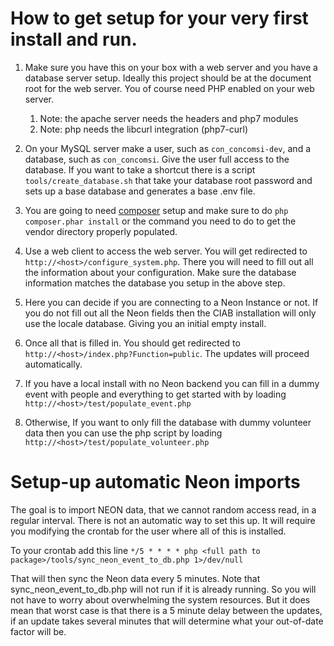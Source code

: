 # How to get setup for your very first install and run.

1. Make sure you have this on your box with a web server and you have a database server setup. Ideally this project should be at the document root for the web server. You of course need PHP enabled on your web server.
    1. Note: the apache server needs the headers and php7 modules
    1. Note: php needs the libcurl integration (php7-curl)

1. On your MySQL server make a user, such as `con_concomsi-dev`, and a database, such as `con_concomsi`. Give the user full access to the database.  If you want to take a shortcut there is a script `tools/create_database.sh` that take your database root password and sets up a base database and generates a base .env file.

1. You are going to need [composer](https://getcomposer.org/download/) setup and make sure to do `php composer.phar install` or the command you need to do to get the vendor directory properly populated.

1. Use a web client to access the web server. You will get redirected to `http://<host>/configure_system.php`. There you will need to fill out all the information about your configuration. Make sure the database information matches the database you setup in the above step.

1. Here you can decide if you are connecting to a Neon Instance or not. If you do not fill out all the Neon fields then the CIAB installation will only use the locale database. Giving you an initial empty install.

1. Once all that is filled in. You should get redirected to `http://<host>/index.php?Function=public`. The updates will proceed automatically.

1. If you have a local install with no Neon backend you can fill in a dummy event with people and everything to get started with by loading `http://<host>/test/populate_event.php`

1. Otherwise, If you want to only fill the database with dummy volunteer data then you can use the php script by loading `http://<host>/test/populate_volunteer.php`

# Setup-up automatic Neon imports
The goal is to import NEON data, that we cannot random access read, in a regular interval. There is not an automatic way to set this up. It will require you modifying the crontab for the user where all of this is installed.

To your crontab add this line
`*/5 * * * * php <full path to package>/tools/sync_neon_event_to_db.php 1>/dev/null`

That will then sync the Neon data every 5 minutes. Note that sync_neon_event_to_db.php will not run if it is already running. So you will not have to worry about overwhelming the system resources. But it does mean that worst case is that there is a 5 minute delay between the updates, if an update takes several minutes that will determine what your out-of-date factor will be. 
